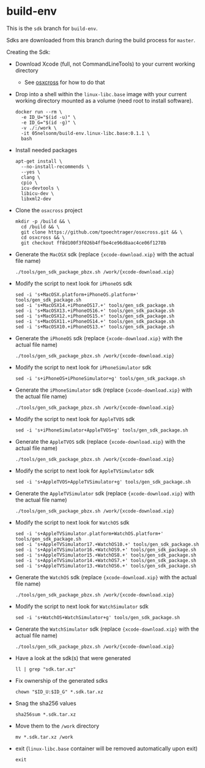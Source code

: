 # build-env

This is the `sdk` branch for `build-env`.

Sdks are downloaded from this branch during the build process for `master`.

Creating the Sdk:

- Download Xcode (full, not CommandLineTools) to your current working directory
    - See [osxcross][osxcross-pkg] for how to do that

- Drop into a shell within the `linux-libc.base` image with your 
  current working directory mounted as a volume (need root to install 
  software).
  ```shell
  docker run --rm \
    -e ID_U="$(id -u)" \
    -e ID_G="$(id -g)" \
    -v ./:/work \
    -it 05nelsonm/build-env.linux-libc.base:0.1.1 \
    bash
  ```

- Install needed packages
  ```shell
  apt-get install \
    --no-install-recommends \
    --yes \
    clang \
    cpio \
    icu-devtools \
    libicu-dev \
    libxml2-dev
  ```

- Clone the `osxcross` project
  ```shell
  mkdir -p /build && \
    cd /build && \
    git clone https://github.com/tpoechtrager/osxcross.git && \
    cd osxcross && \
    git checkout ff8d100f3f026b4ffbe4ce96d8aac4ce06f1278b
  ```

- Generate the `MacOSX` sdk (replace `{xcode-download.xip}` with the actual file name)
  ```shell
  ./tools/gen_sdk_package_pbzx.sh /work/{xcode-download.xip}
  ```

- Modify the script to next look for `iPhoneOS` sdk
  ```shell
  sed -i 's+MacOSX.platform+iPhoneOS.platform+' tools/gen_sdk_package.sh
  sed -i 's+MacOSX14.+iPhoneOS17.+' tools/gen_sdk_package.sh
  sed -i 's+MacOSX13.+iPhoneOS16.+' tools/gen_sdk_package.sh
  sed -i 's+MacOSX12.+iPhoneOS15.+' tools/gen_sdk_package.sh
  sed -i 's+MacOSX11.+iPhoneOS14.+' tools/gen_sdk_package.sh
  sed -i 's+MacOSX10.+iPhoneOS13.+' tools/gen_sdk_package.sh
  ```

- Generate the `iPhoneOS` sdk (replace `{xcode-download.xip}` with the actual file name)
  ```shell
  ./tools/gen_sdk_package_pbzx.sh /work/{xcode-download.xip}
  ```

- Modify the script to next look for `iPhoneSimulator` sdk
  ```shell
  sed -i 's+iPhoneOS+iPhoneSimulator+g' tools/gen_sdk_package.sh
  ```

- Generate the `iPhoneSimulator` sdk (replace `{xcode-download.xip}` with the actual file name)
  ```shell
  ./tools/gen_sdk_package_pbzx.sh /work/{xcode-download.xip}
  ```

- Modify the script to next look for `AppleTVOS` sdk
  ```shell
  sed -i 's+iPhoneSimulator+AppleTVOS+g' tools/gen_sdk_package.sh
  ```

- Generate the `AppleTVOS` sdk (replace `{xcode-download.xip}` with the actual file name)
  ```shell
  ./tools/gen_sdk_package_pbzx.sh /work/{xcode-download.xip}
  ```

- Modify the script to next look for `AppleTVSimulator` sdk
  ```shell
  sed -i 's+AppleTVOS+AppleTVSimulator+g' tools/gen_sdk_package.sh
  ```

- Generate the `AppleTVSimulator` sdk (replace `{xcode-download.xip}` with the actual file name)
  ```shell
  ./tools/gen_sdk_package_pbzx.sh /work/{xcode-download.xip}
  ```

- Modify the script to next look for `WatchOS` sdk
  ```shell
  sed -i 's+AppleTVSimulator.platform+WatchOS.platform+' tools/gen_sdk_package.sh
  sed -i 's+AppleTVSimulator17.+WatchOS10.+' tools/gen_sdk_package.sh
  sed -i 's+AppleTVSimulator16.+WatchOS9.+' tools/gen_sdk_package.sh
  sed -i 's+AppleTVSimulator15.+WatchOS8.+' tools/gen_sdk_package.sh
  sed -i 's+AppleTVSimulator14.+WatchOS7.+' tools/gen_sdk_package.sh
  sed -i 's+AppleTVSimulator13.+WatchOS6.+' tools/gen_sdk_package.sh
  ```

- Generate the `WatchOS` sdk (replace `{xcode-download.xip}` with the actual file name)
  ```shell
  ./tools/gen_sdk_package_pbzx.sh /work/{xcode-download.xip}
  ```

- Modify the script to next look for `WatchSimulator` sdk
  ```shell
  sed -i 's+WatchOS+WatchSimulator+g' tools/gen_sdk_package.sh
  ```

- Generate the `WatchSimulator` sdk (replace `{xcode-download.xip}` with the actual file name)
  ```shell
  ./tools/gen_sdk_package_pbzx.sh /work/{xcode-download.xip}
  ```


- Have a look at the sdk(s) that were generated
  ```shell
  ll | grep "sdk.tar.xz"
  ```

- Fix ownership of the generated sdks
  ```shell
  chown "$ID_U:$ID_G" *.sdk.tar.xz
  ```
- Snag the sha256 values
  ```shell
  sha256sum *.sdk.tar.xz
  ```

- Move them to the `/work` directory
  ```shell
  mv *.sdk.tar.xz /work
  ```

- exit (`linux-libc.base` container will be removed automatically upon exit)
  ```shell
  exit
  ```

[osxcross-pkg]: https://github.com/tpoechtrager/osxcross#packaging-the-sdk
